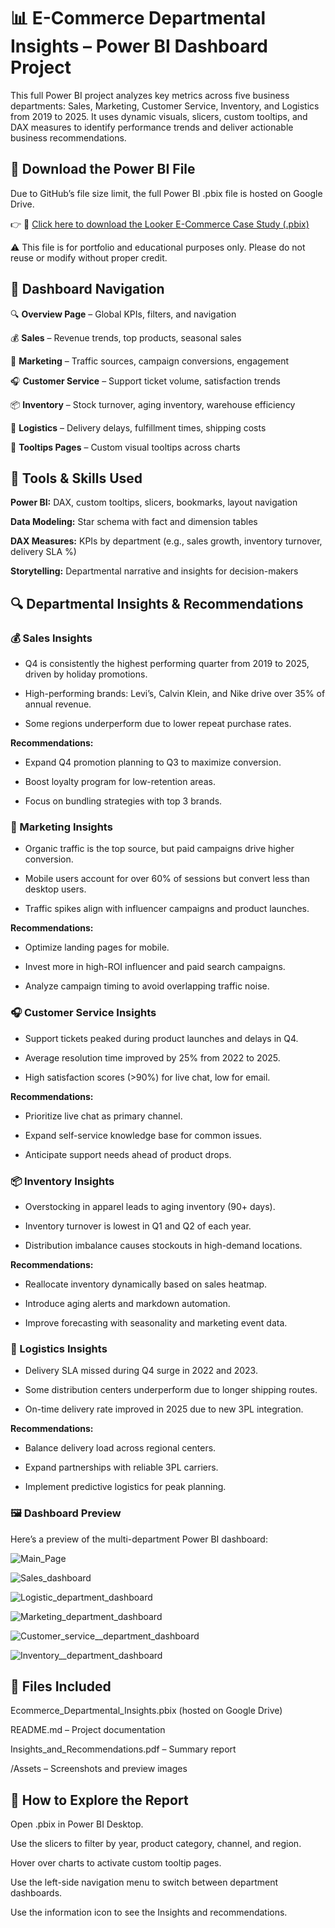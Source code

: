 # 📊 E-Commerce Departmental Insights – Power BI Dashboard Project

This full Power BI project analyzes key metrics across five business departments: Sales, Marketing, Customer Service, Inventory, and Logistics from 2019 to 2025. It uses dynamic visuals, slicers, custom tooltips, and DAX measures to identify performance trends and deliver actionable business recommendations.


## 📁 Download the Power BI File

Due to GitHub’s file size limit, the full Power BI .pbix file is hosted on Google Drive.

👉 🔗 [Click here to download the Looker E-Commerce Case Study (.pbix)](https://github.com/Carole1808/data-analyst-portfolio/tree/main/Looker%20E-Commerce/Dashboard)

⚠️ This file is for portfolio and educational purposes only. Please do not reuse or modify without proper credit.


## 🧭 Dashboard Navigation

🔍 **Overview Page** – Global KPIs, filters, and navigation

💰 **Sales** – Revenue trends, top products, seasonal sales

📣 **Marketing** – Traffic sources, campaign conversions, engagement

🎧 **Customer Service** – Support ticket volume, satisfaction trends

📦 **Inventory** – Stock turnover, aging inventory, warehouse efficiency

🚚 **Logistics** – Delivery delays, fulfillment times, shipping costs

🧰 **Tooltips Pages** – Custom visual tooltips across charts


## 📌 Tools & Skills Used

**Power BI:** DAX, custom tooltips, slicers, bookmarks, layout navigation

**Data Modeling:** Star schema with fact and dimension tables

**DAX Measures:** KPIs by department (e.g., sales growth, inventory turnover, delivery SLA %)

**Storytelling:** Departmental narrative and insights for decision-makers


## 🔍 Departmental Insights & Recommendations

### 💰 Sales Insights

- Q4 is consistently the highest performing quarter from 2019 to 2025, driven by holiday promotions.

- High-performing brands: Levi’s, Calvin Klein, and Nike drive over 35% of annual revenue.

- Some regions underperform due to lower repeat purchase rates.

**Recommendations:**

- Expand Q4 promotion planning to Q3 to maximize conversion.

- Boost loyalty program for low-retention areas.

- Focus on bundling strategies with top 3 brands.

### 📣 Marketing Insights

- Organic traffic is the top source, but paid campaigns drive higher conversion.

- Mobile users account for over 60% of sessions but convert less than desktop users.

- Traffic spikes align with influencer campaigns and product launches.

**Recommendations:**

- Optimize landing pages for mobile.

- Invest more in high-ROI influencer and paid search campaigns.

- Analyze campaign timing to avoid overlapping traffic noise.

### 🎧 Customer Service Insights

- Support tickets peaked during product launches and delays in Q4.

- Average resolution time improved by 25% from 2022 to 2025.

- High satisfaction scores (>90%) for live chat, low for email.

**Recommendations:**

- Prioritize live chat as primary channel.

- Expand self-service knowledge base for common issues.

- Anticipate support needs ahead of product drops.

### 📦 Inventory Insights

- Overstocking in apparel leads to aging inventory (90+ days).

- Inventory turnover is lowest in Q1 and Q2 of each year.

- Distribution imbalance causes stockouts in high-demand locations.

**Recommendations:**

- Reallocate inventory dynamically based on sales heatmap.

- Introduce aging alerts and markdown automation.

- Improve forecasting with seasonality and marketing event data.

### 🚚 Logistics Insights

- Delivery SLA missed during Q4 surge in 2022 and 2023.

- Some distribution centers underperform due to longer shipping routes.

- On-time delivery rate improved in 2025 due to new 3PL integration.

**Recommendations:**

- Balance delivery load across regional centers.

- Expand partnerships with reliable 3PL carriers.

- Implement predictive logistics for peak planning.

### 🖼️ Dashboard Preview

Here’s a preview of the multi-department Power BI dashboard:

![Main_Page](https://github.com/Carole1808/data-analyst-portfolio/blob/main/Looker%20E-Commerce/Assets/main_page.png.png)

![Sales_dashboard](https://github.com/Carole1808/data-analyst-portfolio/blob/main/Looker%20E-Commerce/Assets/sales_department.png.png)

![Logistic_department_dashboard](https://github.com/Carole1808/data-analyst-portfolio/blob/main/Looker%20E-Commerce/Assets/logistic_department.png.png)

![Marketing_department_dashboard](https://github.com/Carole1808/data-analyst-portfolio/blob/main/Looker%20E-Commerce/Assets/marketing_department.png.png)

![Customer_service__department_dashboard](https://github.com/Carole1808/data-analyst-portfolio/blob/main/Looker%20E-Commerce/Assets/customer_service_department.png.png)

![Inventory__department_dashboard](https://github.com/Carole1808/data-analyst-portfolio/blob/main/Looker%20E-Commerce/Assets/inventory_department.png.png)

## 📄 Files Included

Ecommerce_Departmental_Insights.pbix (hosted on Google Drive)

README.md – Project documentation

Insights_and_Recommendations.pdf – Summary report

/Assets – Screenshots and preview images

## 🚀 How to Explore the Report

Open .pbix in Power BI Desktop.

Use the slicers to filter by year, product category, channel, and region.

Hover over charts to activate custom tooltip pages.

Use the left-side navigation menu to switch between department dashboards.

Use the information icon to see the Insights and recommendations.



